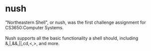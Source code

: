 # nush
"Northeastern Shell", or nush, was the first challenge assignment for CS3650:Computer Systems.
<br><br>
Nush supports all the basic functionality a shell should, including &,|,&&,||,cd,<,>, and more.
